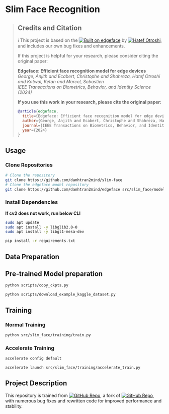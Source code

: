 # Slim Face Recognition

> ## Credits and Citation
>
> ℹ️ This project is based on the [![Built on edgeface](https://img.shields.io/badge/Built%20on-otroshi%2Fedgeface-blue?style=flat&logo=github)](https://github.com/otroshi/edgeface) by [![Hatef Otroshi](https://img.shields.io/badge/GitHub-Hatef_Otroshi-blue?style=flat&logo=github)](https://github.com/otroshi), and includes our own bug fixes and enhancements.
>
> If this project is helpful for your research, please consider citing the original paper:
>
> **Edgeface: Efficient face recognition model for edge devices**  
> *George, Anjith and Ecabert, Christophe and Shahreza, Hatef Otroshi and Kotwal, Ketan and Marcel, Sebastien*  
> *IEEE Transactions on Biometrics, Behavior, and Identity Science (2024)*
>
> **If you use this work in your research, please cite the original paper:**
> ```bibtex
> @article{edgeface,
>   title={Edgeface: Efficient face recognition model for edge devices},
>   author={George, Anjith and Ecabert, Christophe and Shahreza, Hatef Otroshi and Kotwal, Ketan and Marcel, Sebastien},
>   journal={IEEE Transactions on Biometrics, Behavior, and Identity Science},
>   year={2024}
> }
> ```
## Usage
### Clone Repositories
```bash
# Clone the repository
git clone https://github.com/danhtran2mind/slim-face
# Clone the edgeface model repository
git clone https://github.com/danhtran2mind/edgeface src/slim_face/models/edgeface
```
### Install Dependencies
**If cv2 does not work, run below CLI**
```bash
sudo apt update
sudo apt install -y libglib2.0-0
sudo apt install -y libgl1-mesa-dev
```

```bash
pip install -r requirements.txt
```


## Data Preparation

## Pre-trained Model preparation
```bash
python scripts/copy_ckpts.py
```
```bash
python scripts/download_example_kaggle_dataset.py
```
## Training
<!-- ```bash
cd src/slim_face
``` -->
### Normal Training
```bash
python src/slim_face/training/train.py
```
### Accelerate Training
```bash
accelerate config default
```

```bash
accelerate launch src/slim_face/training/accelerate_train.py
```

## Project Description

This repository is trained from [![GitHub Repo](https://img.shields.io/badge/GitHub-danhtran2mind%2Fedgeface-blue?style=flat)](https://github.com/danhtran2mind/edgeface), a fork of [![GitHub Repo](https://img.shields.io/badge/GitHub-otroshi%2Fedgeface-blue?style=flat)](https://github.com/otroshi/edgeface), with numerous bug fixes and rewritten code for improved performance and stability.

